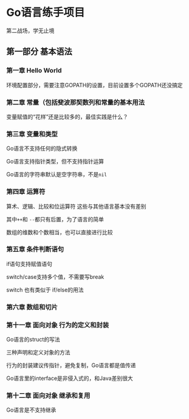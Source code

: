 # Go语言练手项目
第二战场，学无止境

## 第一部分 基本语法

### 第一章 Hello World

环境配置部分，需要注意GOPATH的设置，目前设置多个GOPATH还没搞定

### 第二章 常量（包括斐波那契数列和常量的基本用法

变量赋值的“花样”还是比较多的，最佳实践是什么？

### 第三章 变量和类型

Go语言不支持任何的隐式转换

Go语言支持指针类型，但不支持指针运算

Go语言的字符串默认是空字符串，不是```nil```

### 第四章 运算符

算术、逻辑、比较和位运算符 这些与其他语言基本没有差别

其中```++```和 ```--```都只有后置，为了语言的简单

数组的维数和个数相当，也可以直接进行比较

### 第五章 条件判断语句

if语句支持赋值语句

switch/case支持多个值，不需要写break

switch 也有类似于 if/else的用法

### 第六章 数组和切片

### 第十一章 面向对象 行为的定义和封装

Go语言的struct的写法

三种声明和定义对象的方法

行为的封装建议传指针，避免复制，Go语言都是值传递

Go语言里的interface是非侵入式的，和Java差别很大

### 第十二章 面向对象 继承和复用

Go语言是不支持继承
